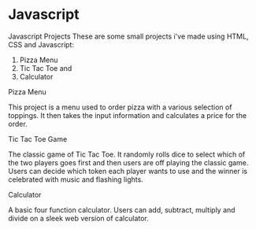 # Javascript
Javascript Projects
These are some small projects i've made using HTML, CSS and Javascript:
1) Pizza Menu
2) Tic Tac Toe and
3) Calculator

Pizza Menu

This project is a menu used to order pizza with a various selection of toppings. It then takes the input information and calculates a price for the order.

Tic Tac Toe Game

The classic game of Tic Tac Toe. It randomly rolls dice to select which of the two players goes first and then users are off playing the classic game. Users can decide which token each player wants to use and the winner is celebrated with music and flashing lights.

Calculator

A basic four function calculator. Users can add, subtract, multiply and divide on a sleek web version of calculator.

